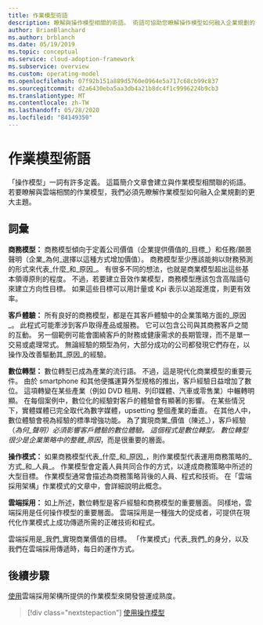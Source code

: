 ```yaml
---
title: 作業模型術語
description: 瞭解與操作模型相關的術語。 術語可協助您瞭解操作模型如何融入企業規劃的更大主題。
author: BrianBlanchard
ms.author: brblanch
ms.date: 05/19/2019
ms.topic: conceptual
ms.service: cloud-adoption-framework
ms.subservice: overview
ms.custom: operating-model
ms.openlocfilehash: 07f92b151a889d5760e0964e5a717c68cb99c837
ms.sourcegitcommit: d2a6430eba5aa3db4a21b8dc4f1c9996224b9cb3
ms.translationtype: MT
ms.contentlocale: zh-TW
ms.lasthandoff: 05/28/2020
ms.locfileid: "84149350"
---
```

# <a name="operating-model-terminology"></a>作業模型術語

「操作模型」一詞有許多定義。 這篇簡介文章會建立與作業模型相關聯的術語。 若要瞭解與雲端相關的作業模型，我們必須先瞭解作業模型如何融入企業規劃的更大主題。

## <a name="terms"></a>詞彙

**商務模型：** 商務模型傾向于定義公司價值（企業提供價值的_目標_）和任務/願景聲明（企業_為何_選擇以這種方式增加價值）。 商務模型至少應該能夠以財務預測的形式來代表_什麼_和_原因_。 有很多不同的想法，也就是商業模型超出這些基本領導原則的程度。 不過，若要建立音效作業模型，商務模型應該包含高階語句來建立方向性目標。 如果這些目標可以用計量或 Kpi 表示以追蹤進度，則更有效率。

**客戶體驗：** 所有良好的商務模型，都是在其客戶體驗中的企業策略方面的_原因_。 此程式可能牽涉到客戶取得產品或服務。 它可以包含公司與其商務客戶之間的互動。 另一個範例可能會圍繞客戶的財務或健康需求的長期管理，而不是單一交易或處理常式。 無論經驗的類型為何，大部分成功的公司都發現它們存在，以操作及改善驅動其_原因_的經驗。

**數位轉型：** 數位轉型已成為產業的流行語。 不過，這是現代化商業模型的重要元件。 由於 smartphone 和其他便攜運算外型規格的推出，客戶經驗日益增加了數位。 這項轉變在某些產業（例如 DVD 租用、列印媒體、汽車或零售業）中輾轉明顯。 在每個案例中，數位化的經驗對客戶的體驗會有顯著的影響。 在某些情況下，實體媒體已完全取代為數字媒體，upsetting 整個產業的垂直。 在其他人中，數位體驗會視為經驗的標準增強功能。 為了實現商業_價值（陳述_），客戶經驗（_為何_聲明）必須影響客戶體驗的數位體驗。 這個程式是數位轉型。 數位轉型很少是企業策略中的整體_原因_，而是很重要的層面。

**操作模式：** 如果商務模型代表_什麼_和_原因_，則作業模型代表運用商務策略的_方式_和_人員_。 作業模型會定義人員共同合作的方式，以達成商務策略中所述的大型目標。 作業模型通常會描述為商務策略背後的人員、程式和技術。 在「雲端採用架構」作業模式的文章中，會詳細說明此概念。

**雲端採用：** 如上所述，數位轉型是客戶經驗和商務模型的重要層面。 同樣地，雲端採用是任何操作模型的重要層面。 雲端採用是一種強大的促成者，可提供在現代化作業模式上成功傳遞所需的正確技術和程式。

雲端採用是_我們_實現商業價值的目標。 「作業模式」代表_我們_的身分，以及我們在雲端採用傳遞時，每日的運作方式。

## <a name="next-steps"></a>後續步驟

[使用](./index.md)雲端採用架構所提供的作業模型來開發營運成熟度。

> [!div class="nextstepaction"]
> [使用操作模型](./index.md)
